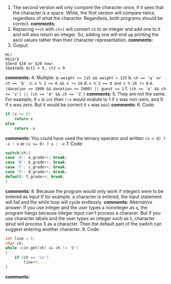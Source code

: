 1. The second version will only compare
the character once, if it sees that
the character is a space. While,
the first version will compare twice,
regardless of what the character. Regardless,
both programs should be correct.
**comments:**
2. Replacing `++ch` with `ch+1` will convert
`ch` to an integer and add one to it and will also
return an integer. So, adding one will end up
printing the ascii values rather than their
character representation.
**comments:**
3. Output:
```
Hi!
H$i$!$
$Send $10 or $20 now!
S$e$n$d$ $ct1 = 9, ct2 = 9
```
**comments:**
4. Multiple:
	a. `weight >= 115 && weight < 125`
	b. `ch == 'q' or ch == 'Q' `
	c. `x % 2 == 0 && x != 26`
	d. `x % 2 == 0 and x % 26 != 0`
	e. `(donation >= 1000 && donation <= 2000) || guest == 1`
	f. `(ch >= 'a' && ch <= 'z') || (ch >= 'A' && ch <= 'Z')`
**comments:**
5. They are not the same. For example, if `x` is `int`
then `!!x` would evalute to 1 if x was non-zero, and 0 
if x was zero. But it would be correct it `x` was `bool`
**comments:**
6. Code:
```cpp
if (x >= 0)
	return x
else
	return -x
```
**comments:**
You could have used the ternary operator and written
`(x < 0) ? -x : x` or `(x >= 0) ? x : -x`
7. Code:
```cpp
switch(ch){
case 'A': a_grade++; break;
case 'B': b_grade++; break;
case 'C': c_grade++; break;
case 'D': d_grade++; break;
default: f_grade++; break;
}
```
**comments:**
8. Because the program would only work if integers were to be entered as input
If for example, a character is entered, the input statement will fail
and the while loop will cycle endlessly.
**comments:**
Alternative answer:
If you use integer and the user types a noninteger as `q`, the program
hangs because integer input can't process a characer. But if you use
character labels and the user types an integer such as `5`, character
ipnut will process 5 as a character. Then the default part of the switch
can suggest entering another character.
9. Code:
```cpp
int line = 0;
char ch;
while (cin.get(ch) && ch != 'Q')
{
	if (ch == '\n')
		line++;
}
```
**comments:**
